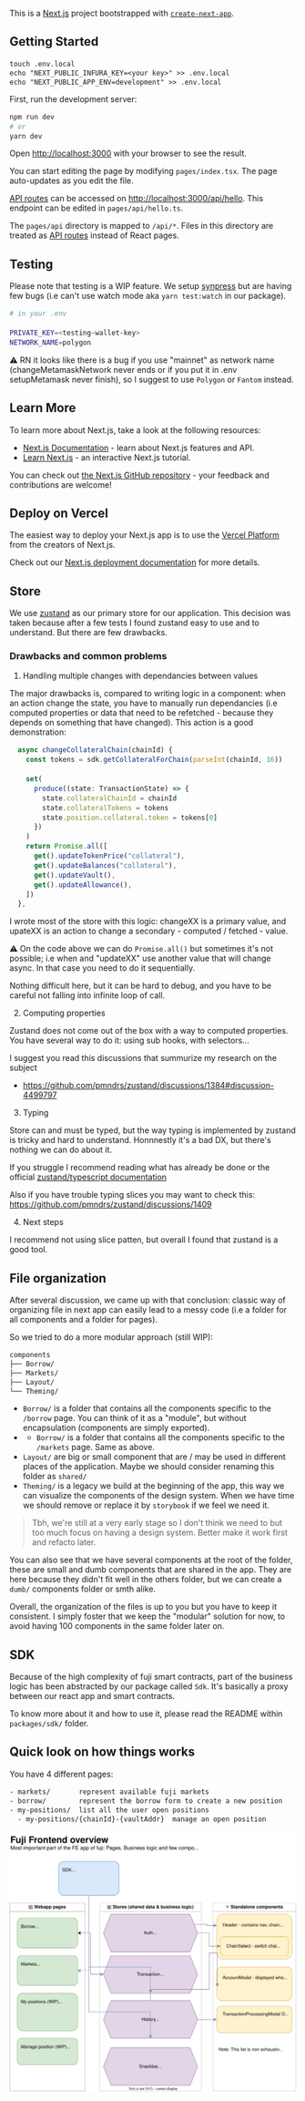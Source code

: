 This is a [Next.js](https://nextjs.org/) project bootstrapped with [`create-next-app`](https://github.com/vercel/next.js/tree/canary/packages/create-next-app).

## Getting Started

```
touch .env.local
echo "NEXT_PUBLIC_INFURA_KEY=<your key>" >> .env.local
echo "NEXT_PUBLIC_APP_ENV=development" >> .env.local
```

First, run the development server:

```bash
npm run dev
# or
yarn dev
```

Open [http://localhost:3000](http://localhost:3000) with your browser to see the result.

You can start editing the page by modifying `pages/index.tsx`. The page auto-updates as you edit the file.

[API routes](https://nextjs.org/docs/api-routes/introduction) can be accessed on [http://localhost:3000/api/hello](http://localhost:3000/api/hello). This endpoint can be edited in `pages/api/hello.ts`.

The `pages/api` directory is mapped to `/api/*`. Files in this directory are treated as [API routes](https://nextjs.org/docs/api-routes/introduction) instead of React pages.

## Testing

Please note that testing is a WIP feature. We setup [synpress](https://github.com/synthetixio/synpress) but are having few bugs (i.e can't use watch mode aka `yarn test:watch` in our package).

```bash
# in your .env

PRIVATE_KEY=<testing-wallet-key>
NETWORK_NAME=polygon
```

⚠️ RN it looks like there is a bug if you use "mainnet" as network name (changeMetamaskNetwork never ends or if you put it in .env setupMetamask never finish), so I suggest to use `Polygon` or `Fantom` instead.

## Learn More

To learn more about Next.js, take a look at the following resources:

- [Next.js Documentation](https://nextjs.org/docs) - learn about Next.js features and API.
- [Learn Next.js](https://nextjs.org/learn) - an interactive Next.js tutorial.

You can check out [the Next.js GitHub repository](https://github.com/vercel/next.js/) - your feedback and contributions are welcome!

## Deploy on Vercel

The easiest way to deploy your Next.js app is to use the [Vercel Platform](https://vercel.com/new?utm_medium=default-template&filter=next.js&utm_source=create-next-app&utm_campaign=create-next-app-readme) from the creators of Next.js.

Check out our [Next.js deployment documentation](https://nextjs.org/docs/deployment) for more details.

## Store

We use [zustand](https://github.com/pmndrs/zustand) as our primary store for our application. This decision was taken because after a few tests I found zustand easy to use and to understand. But there are few drawbacks.

### Drawbacks and common problems

1. Handling multiple changes with dependancies between values

The major drawbacks is, compared to writing logic in a component: when an action change the state, you have to manually run dependancies (i.e computed properties or data that need to be refetched - because they depends on something that have changed). This action is a good demonstration:

```ts
  async changeCollateralChain(chainId) {
    const tokens = sdk.getCollateralForChain(parseInt(chainId, 16))

    set(
      produce((state: TransactionState) => {
        state.collateralChainId = chainId
        state.collateralTokens = tokens
        state.position.collateral.token = tokens[0]
      })
    )
    return Promise.all([
      get().updateTokenPrice("collateral"),
      get().updateBalances("collateral"),
      get().updateVault(),
      get().updateAllowance(),
    ])
  },
```

I wrote most of the store with this logic: changeXX is a primary value, and upateXX is an action to change a secondary - computed / fetched - value.

⚠️ On the code above we can do `Promise.all()` but sometimes it's not possible; i.e when and "updateXX" use another value that will change async. In that case you need to do it sequentially.

Nothing difficult here, but it can be hard to debug, and you have to be careful not falling into infinite loop of call.

2. Computing properties

Zustand does not come out of the box with a way to computed properties. You have several way to do it: using sub hooks, with selectors...

I suggest you read this discussions that summurize my research on the subject

- https://github.com/pmndrs/zustand/discussions/1384#discussion-4499797

3. Typing

Store can and must be typed, but the way typing is implemented by zustand is tricky and hard to understand. Honnnestly it's a bad DX, but there's nothing we can do about it.

If you struggle I recommend reading what has already be done or the official [zustand/typescript documentation]()

Also if you have trouble typing slices you may want to check this: https://github.com/pmndrs/zustand/discussions/1409

4. Next steps

I recommend not using slice patten, but overall I found that zustand is a good tool.

## File organization

After several discussion, we came up with that conclusion: classic way of organizing file in next app can easily lead to a messy code (i.e a folder for all components and a folder for pages).

So we tried to do a more modular approach (still WIP):

```
components
├── Borrow/
├── Markets/
├── Layout/
└── Theming/
```

- `Borrow/` is a folder that contains all the components specific to the `/borrow` page. You can think of it as a "module", but without encapsulation (components are simply exported).
- - `Borrow/` is a folder that contains all the components specific to the `/markets` page. Same as above.
- `Layout/` are big or small component that are / may be used in different places of the application. Maybe we should consider renaming this folder as `shared/`
- `Theming/` is a legacy we build at the beginning of the app, this way we can visualize the components of the design system. When we have time we should remove or replace it by `storybook` if we feel we need it.

> Tbh, we're still at a very early stage so I don't think we need to but too much focus on having a design system. Better make it work first and refacto later.

You can also see that we have several components at the root of the folder, these are small and dumb components that are shared in the app. They are here because they didn't fit well in the others folder, but we can create a `dumb/` components folder or smth alike.

Overall, the organization of the files is up to you but you have to keep it consistent. I simply foster that we keep the "modular" solution for now, to avoid having 100 components in the same folder later on.

## SDK

Because of the high complexity of fuji smart contracts, part of the business logic has been abstracted by our package called `Sdk`. It's basically a proxy between our react app and smart contracts.

To know more about it and how to use it, please read the README within `packages/sdk/` folder.

## Quick look on how things works

You have 4 different pages:

```
- markets/       represent available fuji markets
- borrow/        represent the borrow form to create a new position
- my-positions/  list all the user open positions
  - my-positions/{chainId}-{vaultAddr}  manage an open position
```

![schema](./drawio.svg)
